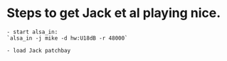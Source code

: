 # Steps to get Jack et al playing nice.

    - start alsa_in:
    `alsa_in -j mike -d hw:U18dB -r 48000`

    - load Jack patchbay
